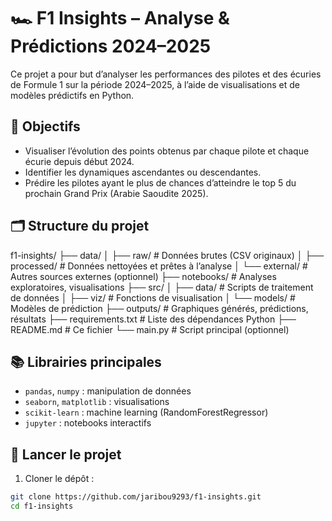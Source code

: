 # 🏎️ F1 Insights – Analyse & Prédictions 2024–2025

Ce projet a pour but d’analyser les performances des pilotes et des écuries de Formule 1 sur la période 2024–2025, à l’aide de visualisations et de modèles prédictifs en Python.

## 🎯 Objectifs

- Visualiser l’évolution des points obtenus par chaque pilote et chaque écurie depuis début 2024.
- Identifier les dynamiques ascendantes ou descendantes.
- Prédire les pilotes ayant le plus de chances d’atteindre le top 5 du prochain Grand Prix (Arabie Saoudite 2025).

## 🗂️ Structure du projet

f1-insights/ 
├── data/ │ ├── raw/ # Données brutes (CSV originaux) │ ├── processed/ # Données nettoyées et prêtes à l’analyse │ └── external/ # Autres sources externes (optionnel) 
├── notebooks/ # Analyses exploratoires, visualisations 
├── src/ │ ├── data/ # Scripts de traitement de données │ ├── viz/ # Fonctions de visualisation │ └── models/ # Modèles de prédiction 
├── outputs/ # Graphiques générés, prédictions, résultats 
├── requirements.txt # Liste des dépendances Python 
├── README.md # Ce fichier 
└── main.py # Script principal (optionnel)


## 📚 Librairies principales

- `pandas`, `numpy` : manipulation de données  
- `seaborn`, `matplotlib` : visualisations  
- `scikit-learn` : machine learning (RandomForestRegressor)  
- `jupyter` : notebooks interactifs

## 🚀 Lancer le projet

1. Cloner le dépôt :
```bash
git clone https://github.com/jaribou9293/f1-insights.git
cd f1-insights

